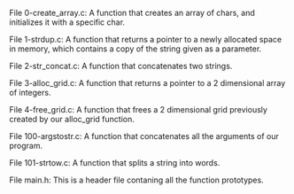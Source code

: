 File 0-create_array.c: A function that creates an array of chars, and initializes it with a specific char.

File 1-strdup.c: A function that returns a pointer to a newly allocated space in memory, which contains a copy of the string given as a parameter.

File 2-str_concat.c: A function that concatenates two strings.

File 3-alloc_grid.c: A function that returns a pointer to a 2 dimensional array of integers.

File 4-free_grid.c: A function that frees a 2 dimensional grid previously created by our alloc_grid function.

File 100-argstostr.c: A function that concatenates all the arguments of our program.

File 101-strtow.c: A function that splits a string into words.

File main.h: This is a header file contaning all the function prototypes.
